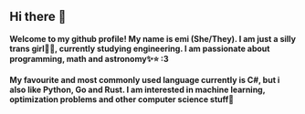 ## Hi there 👋

__Welcome to my github profile! My name is emi (She/They). I am just a silly trans girl🏳️‍⚧️, currently studying engineering. I am passionate about programming, math and astronomy✨⭐ :3__

__My favourite and most commonly used language currently is C#, but i also like Python, Go and Rust. I am interested in machine learning, optimization problems and other computer science stuff🩷__

